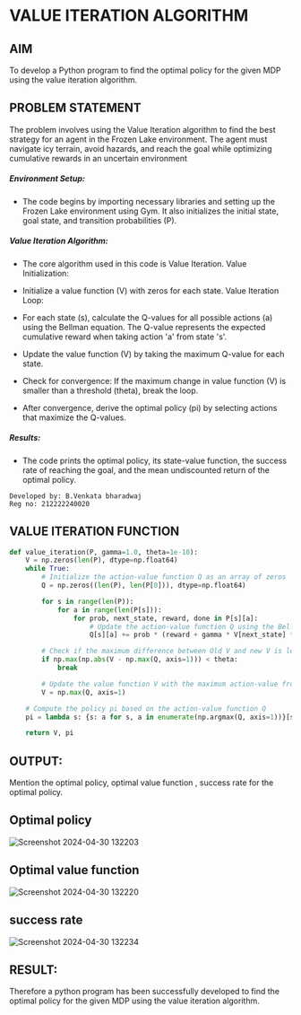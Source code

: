 # VALUE ITERATION ALGORITHM


## AIM
To develop a Python program to find the optimal policy for the given MDP using the value iteration algorithm.

## PROBLEM STATEMENT
The problem involves using the Value Iteration algorithm to find the best strategy for an agent in the Frozen Lake environment. The agent must navigate icy terrain, avoid hazards, and reach the goal while optimizing cumulative rewards in an uncertain environment

##### Environment Setup:

* The code begins by importing necessary libraries and setting up the Frozen Lake environment using Gym. It also initializes the initial state, goal state, and transition probabilities (P).

##### Value Iteration Algorithm:

* The core algorithm used in this code is Value Iteration. Value Initialization:
  
* Initialize a value function (V) with zeros for each state. Value Iteration Loop:

* For each state (s), calculate the Q-values for all possible actions (a) using the Bellman equation. The Q-value represents the expected cumulative reward when taking action 'a' from state 's'.

* Update the value function (V) by taking the maximum Q-value for each state.

* Check for convergence: If the maximum change in value function (V) is smaller than a threshold (theta), break the loop.

* After convergence, derive the optimal policy (pi) by selecting actions that maximize the Q-values. 

##### Results:
* The code prints the optimal policy, its state-value function, the success rate of reaching the goal, and the mean undiscounted return of the optimal policy.
```
Developed by: B.Venkata bharadwaj
Reg no: 212222240020
```

## VALUE ITERATION FUNCTION

```python
def value_iteration(P, gamma=1.0, theta=1e-10):
    V = np.zeros(len(P), dtype=np.float64)
    while True:
        # Initialize the action-value function Q as an array of zeros
        Q = np.zeros((len(P), len(P[0])), dtype=np.float64)

        for s in range(len(P)):
            for a in range(len(P[s])):
                for prob, next_state, reward, done in P[s][a]:
                    # Update the action-value function Q using the Bellman equation
                    Q[s][a] += prob * (reward + gamma * V[next_state] * (not done))

        # Check if the maximum difference between Old V and new V is less than theta.
        if np.max(np.abs(V - np.max(Q, axis=1))) < theta:
            break

        # Update the value function V with the maximum action-value from Q
        V = np.max(Q, axis=1)

    # Compute the policy pi based on the action-value function Q
    pi = lambda s: {s: a for s, a in enumerate(np.argmax(Q, axis=1))}[s]

    return V, pi
```


## OUTPUT:
Mention the optimal policy, optimal value function , success rate for the optimal policy.
## Optimal policy

![Screenshot 2024-04-30 132203](https://github.com/Bharadwaj2004/rl-value-iteration/assets/119560345/9213493d-c25b-4efa-8215-b310fa1c9373)

## Optimal value function

![Screenshot 2024-04-30 132220](https://github.com/Bharadwaj2004/rl-value-iteration/assets/119560345/8c0b9fb8-3ae1-44b2-8514-46df2e4fada6)


## success rate

![Screenshot 2024-04-30 132234](https://github.com/Bharadwaj2004/rl-value-iteration/assets/119560345/dbefff87-634f-456b-b889-4cdc41d38c43)



## RESULT:

Therefore a python program has been successfully developed to find the optimal policy for the given MDP using the value iteration algorithm.
